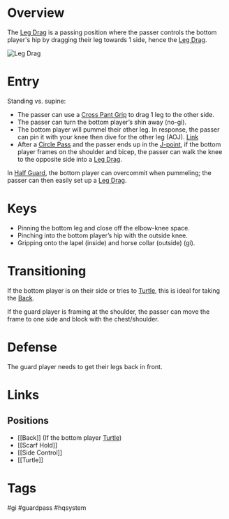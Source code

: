 # Overview
The <u>Leg Drag</u> is a passing position where the passer controls the bottom player's hip by dragging their leg towards 1 side, hence the <u>Leg Drag</u>.

![Leg Drag](https://checkmatbuenapark.com/wp-content/uploads/2019/05/1-basic-leg-drag.jpg)
# Entry
Standing vs. supine:
- The passer can use a [Cross Pant Grip](obsidian://open?vault=Obsidian-BJJ-Notes&file=Grips%2FCross%20Pant%20Grip) to drag 1 leg to the other side.
- The passer can turn the bottom player’s shin away (no-gi).
- The bottom player will pummel their other leg. In response, the passer can pin it with your knee then dive for the other leg (AOJ). [Link](https://youtu.be/72Sn9CBYX90?si=vYlOiRfJb-qJk-U1&t=49)
- After a [Circle Pass](obsidian://open?vault=Obsidian-BJJ-Notes&file=Circle%20Pass) and the passer ends up in the [J-point](obsidian://open?vault=Obsidian-BJJ-Notes&file=Positions%2FJ-point), if the bottom player frames on the shoulder and bicep, the passer can walk the knee to the opposite side into a <u>Leg Drag</u>.

In [Half Guard](obsidian://open?vault=Obsidian-BJJ-Notes&file=Guards%2FHalf%20Guard), the bottom player can overcommit when pummeling; the passer can then easily set up a <u>Leg Drag</u>.
# Keys
- Pinning the bottom leg and close off the elbow-knee space.
- Pinching into the bottom player’s hip with the outside knee.
- Gripping onto the lapel (inside) and horse collar (outside) (gi).
# Transitioning
If the bottom player is on their side or tries to [Turtle](obsidian://open?vault=Obsidian-BJJ-Notes&file=Guards%2FTurtle%20Guard), this is ideal for taking the [Back](obsidian://open?vault=Obsidian-BJJ-Notes&file=Positions%2FBack).

If the guard player is framing at the shoulder, the passer can move the frame to one side and block with the chest/shoulder.
# Defense
The guard player needs to get their legs back in front.
# Links
## Positions
- [[Back]] (If the bottom player [Turtle](obsidian://open?vault=Obsidian-BJJ-Notes&file=Guards%2FTurtle%20Guard))
- [[Scarf Hold]]
- [[Side Control]]
- [[Turtle]]
# Tags
#gi #guardpass #hqsystem 